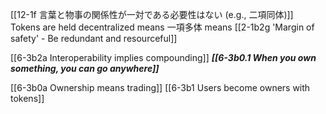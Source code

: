 [[12-1f 言葉と物事の関係性が一対である必要性はない (e.g., 二項同体)]]
	Tokens are held decentralized means 一項多体 means [[2-1b2g 'Margin of safety' - Be redundant and resourceful]]

[[6-3b2a Interoperability implies compounding]]
	***[[6-3b0.1 When you own something, you can go anywhere]]***

[[6-3b0a Ownership means trading]]
[[6-3b1 Users become owners with tokens]]